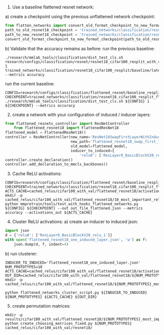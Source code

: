 1) Use a baseline flattened resnet network:

 
a) create a checkpoint using the previous unflattened network checkpoint:
```python
from flatten_networks import convert_old_format_checkpoint_to_new_format_checkpoint
path_to_old_resnet18_checkpoint = 'trained_networks/classification/resnet18_cifar100_resplit/baseline/latest.pth'
path_to_new_resnet18_checkpoint = 'trained_networks/classification/resnet18_cifar100_resplit_flattened_backbone/baseline/latest.pth'
convert_old_format_checkpoint_to_new_format_checkpoint(path_to_old_resnet18_checkpoint, path_to_new_resnet18_checkpoint)
```
b) Validate that the accuracy remains as before:
run the previous baseline:
```shell
./research/mmlab_tools/classification/dist_test_cls.sh   research/configs/classification/resnet/resnet18_cifar100_resplit_with_val/baseline_resplit_cifar100_dataset.py 1   trained_networks/classification/resnet18_cifar100_resplit/baseline/latest.pth   --metrics accuracy
```
run the current baseline:
```shell
CONFIG=research/configs/classification/flattened_resnet/baseline_resplit_cifar100_dataset_flattened_resnet18.py
CHECKPOINT=trained_networks/classification/resnet18_cifar100_resplit_flattened_backbone/baseline/latest.pth
./research/mmlab_tools/classification/dist_test_cls.sh ${CONFIG} 1 ${CHECKPOINT} --metrics accuracy
```
2) create a network with your configuration of induced / inducer layers:
```python
from flattened_resnets_controller import ResNetController
    from flattened_resnet18 import FlattenedResNet18
flattened_model = FlattenedResNet18()
controller = ResNetController(new_name='ResNet18SwapFirstLayerWithInducedReLU', 
                              new_path='flattened_resnet18_swap_first_layer_with_induced_relu.py',
                              old_model=flattened_model,
                              inducer_to_induced={
                                  'relu0': ['ResLayer0_BasicBlockV20_relu_1']})
controller.create_declaration()
controller.add_declaration_to_mmcls_backbones()
```
3) Cache ReLU activations:
```shell
CONFIG=research/configs/classification/flattened_resnet/baseline_resplit_cifar100_dataset_flattened_resnet18.py
CHECKPOINT=trained_networks/classification/resnet18_cifar100_resplit_flattened_backbone/baseline/latest.pth
ACTS_CACHE=cached_relus/cifar100_with_val/flattened_resnet18/activations.pkl
mkdir -p cached_relus/cifar100_with_val/flattened_resnet18/10_most_important_relus
python mmpretrain/tools/test_with_hooks_flattened_networks.py ${CONFIG} ${CHECKPOINT} --out out_file_flattened.json --metrics accuracy --activations_out ${ACTS_CACHE} 
```
4) Cluster ReLU activations:
a) create an inducer to induced json:
```python
import json
d = {'relu0': ['ResLayer0_BasicBlockV20_relu_1']}
with open('flattened_resnet18_one_induced_layer.json', 'w') as f:
    json.dump(d, f, indent=4)
```
 b) run clusterer:
```shell
INDUCER_TO_INDUCED='flattened_resnet18_one_induced_layer.json'
NUM_PROTOTYPES=10
ACTS_CACHE=cached_relus/cifar100_with_val/flattened_resnet18/activations.pkl
OUT_DIR=cached_relus/cifar100_with_val/flattened_resnet18/${NUM_PROTOTYPES}_most_important_relus
mkdir -p cached_relus/cifar100_with_val/flattened_resnet18/${NUM_PROTOTYPES}_most_important_relus

python flattened_networks_cluster_script.py ${INDUCER_TO_INDUCED} ${NUM_PROTOTYPES} ${ACTS_CACHE} ${OUT_DIR} 

```
5) create permutation matrices:
```shell
mkdir -p results/cifar100_with_val/flattened_resnet18/${NUM_PROTOTYPES}_most_important_prototypes/
python create_choosing_matrices_fixed.py ${NUM_PROTOTYPES} cached_relus/cifar100_with_val/resnet18/

```